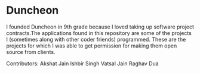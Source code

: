 # Duncheon
I founded Duncheon in 9th grade because I loved taking up software project contracts.The applications found in this repository are some of the projects I (sometimes along with other coder friends) programmed. These are the projects for which I was able to get permission for making them open source from clients. 

Contributors:
Akshat Jain
Ishbir Singh
Vatsal Jain
Raghav Dua


